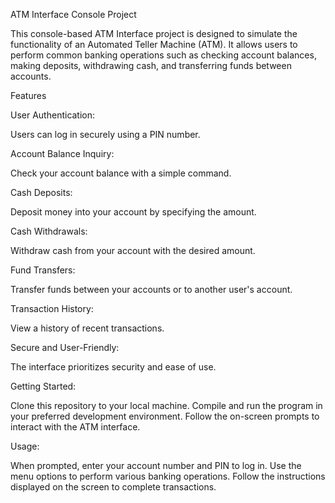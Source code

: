 ATM Interface Console Project

This console-based ATM Interface project is designed to simulate the functionality of an Automated Teller Machine (ATM). It allows users to perform common banking operations such as checking account balances, making deposits, withdrawing cash, and transferring funds between accounts.

Features

User Authentication:

Users can log in securely using a PIN number.

Account Balance Inquiry:

Check your account balance with a simple command.

Cash Deposits:

Deposit money into your account by specifying the amount.

Cash Withdrawals:

Withdraw cash from your account with the desired amount.

Fund Transfers:

Transfer funds between your accounts or to another user's account.

Transaction History:

View a history of recent transactions.

Secure and User-Friendly:

The interface prioritizes security and ease of use.

Getting Started:

Clone this repository to your local machine.
Compile and run the program in your preferred development environment.
Follow the on-screen prompts to interact with the ATM interface.

Usage:

When prompted, enter your account number and PIN to log in.
Use the menu options to perform various banking operations.
Follow the instructions displayed on the screen to complete transactions.
